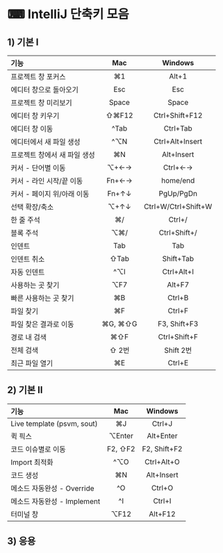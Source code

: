 # ⌨ IntelliJ 단축키 모음
## 1) 기본 Ⅰ
|기능|Mac|Windows|
|:---|:---:|:---:|
|프로젝트 창 포커스|⌘1|Alt+1|
|에디터 창으로 돌아오기|Esc|Esc|
|프로젝트 창 미리보기|Space|Space|
|에디터 창 키우기|⇧⌘F12|Ctrl+Shift+F12|
|에디터 창 이동|^Tab|Ctrl+Tab|
|에디터에서 새 파일 생성|^⌥N|Ctrl+Alt+Insert|
|프로젝트 창에서 새 파일 생성|⌘N|Alt+Insert|
|커서 - 단어별 이동|⌥+←→|Ctrl+←→|
|커서 - 라인 시작/끝 이동|Fn+←→|home/end|
|커서 - 페이지 위/아래 이동|Fn+↑↓|PgUp/PgDn|
|선택 확장/축소|⌥+↑↓|Ctrl+W/Ctrl+Shift+W|
|한 줄 주석|⌘/|Ctrl+/|
|블록 주석|⌥⌘/|Ctrl+Shift+/|
|인덴트|Tab|Tab|
|인덴트 취소|⇧Tab|Shift+Tab|
|자동 인덴트|^⌥I|Ctrl+Alt+I|
|사용하는 곳 찾기|⌥F7|Alt+F7|
|빠른 사용하는 곳 찾기|⌘B|Ctrl+B|
|파일 찾기|⌘F|Ctrl+F|
|파일 찾은 결과로 이동|⌘G, ⌘⇧G|F3, Shift+F3|
|경로 내 검색|⌘⇧F|Ctrl+Shift+F|
|전체 검색|⇧ 2번|Shift 2번|
|최근 파일 열기|⌘E|Ctrl+E|
## 2) 기본 Ⅱ
|기능|Mac|Windows|
|:---|:---:|:---:|
|Live template (psvm, sout)|⌘J|Ctrl+J|
|퀵 픽스|⌥Enter|Alt+Enter|
|코드 이슈별로 이동|F2, ⇧F2|F2, Shift+F2|
|Import 최적화|^⌥O|Ctrl+Alt+O|
|코드 생성|⌘N|Alt+Insert|
|메소드 자동완성 - Override|^O|Ctrl+O|
|메소드 자동완성 - Implement|^I|Ctrl+I|
|터미널 창|⌥F12|Alt+F12|
## 3) 응용
